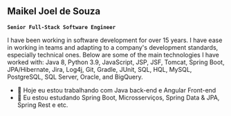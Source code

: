 ## Maikel Joel de Souza
**`Senior Full-Stack Software Engineer`** 

I have been working in software development for over 15 years. I have ease in working in teams and adapting to a company's development standards, especially technical ones. Below are some of the main technologies I have worked with: Java 8, Python 3.9, JavaScript, JSP, JSF, Tomcat, Spring Boot, JPA/Hibernate, Jira, Log4j, Git, Gradle, JUnit, SQL, HQL, MySQL, PostgreSQL, SQL Server, Oracle, and BigQuery.


- 🔭 Hoje eu estou trabalhando com Java back-end e Angular Front-end
- 🌱 Eu estou estudando Spring Boot, Microsserviços, Spring Data & JPA, Spring Rest e etc.


<!--
**maikelsouza/maikelsouza** is a ✨ _special_ ✨ repository because its `README.md` (this file) appears on your GitHub profile.

Here are some ideas to get you started:

- 🔭 Hoje eu estou trabalhando com Java back-end
- 🌱 I’m currently learning ...
- 👯 I’m looking to collaborate on ...
- 🤔 I’m looking for help with ...
- 💬 Ask me about ...
- 📫 How to reach me: ...
- 😄 Pronouns: ...
- ⚡ Fun fact: ...
-->
